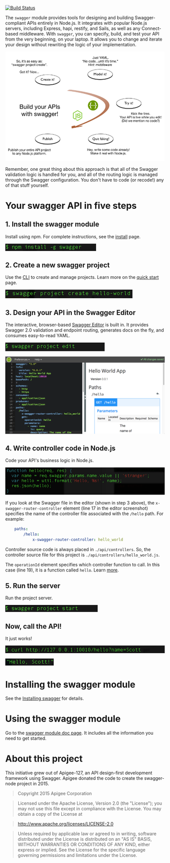 [![Build Status](https://travis-ci.org/swagger-api/swagger-node.svg?branch=master)](https://travis-ci.org/swagger-api/swagger-node)

The `swagger` module provides tools for designing and building Swagger-compliant APIs entirely in Node.js. It integrates with popular Node.js servers, including Express, hapi, restify, and Sails, as well as any Connect-based middleware. With `swagger`, you can specify, build, and test your API from the very beginning, on your laptop. It allows you to change and iterate your design without rewriting the logic of your implementation.

![alt text](./docs/images/overview2.png)


Remember, one great thing about this approach is that all of the Swagger validation logic is handled for you, and all of the routing logic is managed through the Swagger configuration. You don't have to code (or recode!) any of that stuff yourself.

# Your swagger API in five steps

## 1. Install the swagger module

Install using npm. For complete instructions, see the [install](./docs/install.md) page.

![alt text](./docs/images/swagger-install.png)

## 2. Create a new swagger project

Use the [CLI](./docs/cli.md) to create and manage projects. Learn more on the [quick start](./docs/quick-start.md) page.

![alt text](./docs/images/project-create.png)

## 3. Design your API in the Swagger Editor

The interactive, browser-based [Swagger Editor](http://editor.swagger.io/) is built in. It provides Swagger 2.0 validation and endpoint routing, generates docs on the fly, and consumes easy-to-read YAML.

![alt text](./docs/images/project-start-editor.png)

![alt text](./docs/images/project-editor.png)

## 4. Write controller code in Node.js

Code your API's business logic in Node.js.

![alt text](./docs/images/project-controller.png)

If you look at the Swagger file in the editor (shown in step 3 above), the `x-swagger-router-controller` element (line 17 in the editor screenshot) specifies the name of the controller file associated with the `/hello` path. For example:

```yaml
    paths:
        /hello:
            x-swagger-router-controller: hello_world
```

Controller source code is always placed in `./api/controllers`. So, the controller source file for this project is `./api/controllers/hello_world.js`.

The `operationId` element specifies which controller function to call. In this case (line 19), it is a function called `hello`. Learn [more](./docs/controller.md).

## 5. Run the server

Run the project server.

![alt text](./docs/images/project-start.png)

## Now, call the API!

It just works!

![alt text](./docs/images/project-call.png)

![alt text](./docs/images/project-hello.png)

# <a name="installation"></a>Installing the swagger module

See the [Installing swagger](./docs/install.md) for details.

# <a name="using"></a>Using the swagger module

Go to the [swagger module doc page](./docs/README.md). It includes all the information you need to get started.

# <a name="about"></a>About this project

This initiative grew out of Apigee-127, an API design-first development framework using Swagger.
Apigee donated the code to create the swagger-node project in 2015.

 >Copyright 2015 Apigee Corporation

 >Licensed under the Apache License, Version 2.0 (the "License");
 you may not use this file except in compliance with the License.
 You may obtain a copy of the License at

 >http://www.apache.org/licenses/LICENSE-2.0

 >Unless required by applicable law or agreed to in writing, software
 distributed under the License is distributed on an "AS IS" BASIS,
 WITHOUT WARRANTIES OR CONDITIONS OF ANY KIND, either express or implied.
 See the License for the specific language governing permissions and
 limitations under the License.
